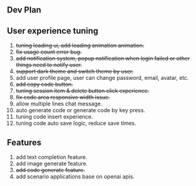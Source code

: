 ## Dev Plan

## User experience tuning
1. ~~tuning loading ui, add loading animation animation.~~
2. ~~fix usage count error bug.~~
3. ~~add notification system, popup notification when login failed or other things need to notify user.~~
4. ~~support dark theme and switch theme by user.~~
5. add user profile page, user can change password, email, avatar, etc.
6. ~~add copy code button.~~
7. ~~tuning session item & delete button click experience.~~
8. ~~fix code area responsive width issue.~~
9. allow multiple lines chat message.
10. auto generate code or generate code by key press.
11. tuning code insert experience.
12. tuning code auto save logic, reduce save times.

## Features
1. add text completion feature.
2. add image generate feature.
3. ~~add code generate feature.~~
4. add scenario applications base on openai apis.